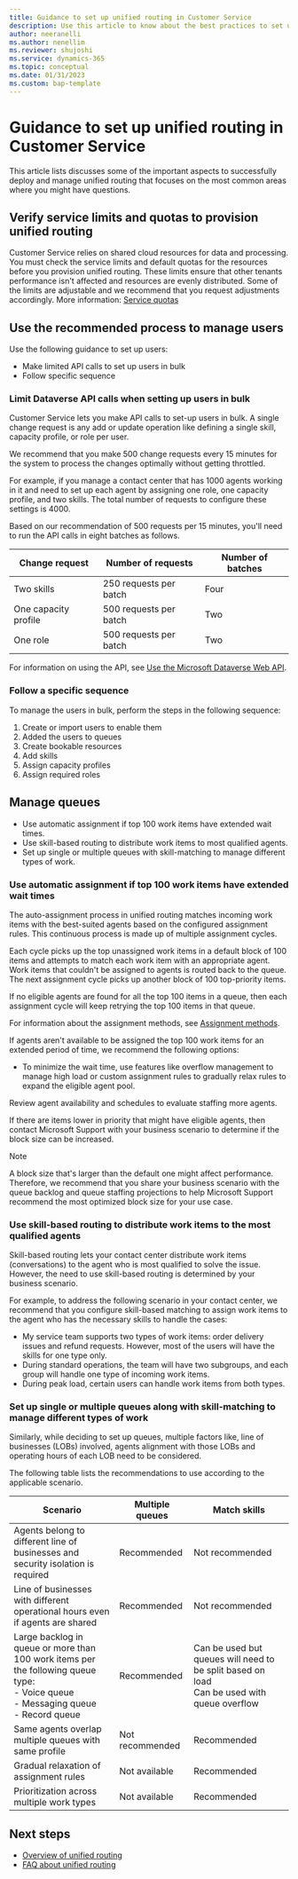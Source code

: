```yaml
---
title: Guidance to set up unified routing in Customer Service
description: Use this article to know about the best practices to set up unified routing in Customer Service and things to do and avoid for a successful implementation.
author: neeranelli
ms.author: nenellim
ms.reviewer: shujoshi
ms.service: dynamics-365
ms.topic: conceptual
ms.date: 01/31/2023
ms.custom: bap-template
---
```


# Guidance to set up unified routing in Customer Service

This article lists discusses some of the important aspects to successfully deploy and manage unified routing that focuses on the most common areas where you might have questions.

## Verify service limits and quotas to provision unified routing

Customer Service relies on shared cloud resources for data and processing. You must check the service limits and default quotas for the resources before you provision unified routing. These limits ensure that other tenants performance isn't affected and resources are evenly distributed. Some of the limits are adjustable and we recommend that you request adjustments accordingly. More information: [Service quotas](service-quotas.md)

## Use the recommended process to manage users

Use the following guidance to set up users:

- Make limited API calls to set up users in bulk
- Follow specific sequence

### Limit Dataverse API calls when setting up users in bulk

Customer Service lets you make API calls to set-up users in bulk. A single change request is any add or update operation like defining a single skill, capacity profile, or role per user.

We recommend that you make 500 change requests every 15 minutes for the system to process the changes optimally without getting throttled.

For example, if you manage a contact center that has 1000 agents working in it and need to set up each agent by assigning one role, one capacity profile, and two skills. The total number of requests to configure these settings is 4000.

Based on our recommendation of 500 requests per 15 minutes, you'll need to run the API calls in eight batches as follows.

|Change request|Number of requests|Number of batches|
|-----------|---------|------------|
|Two skills|250 requests per batch|Four|
|One capacity profile|500 requests per batch|Two|
|One role|500 requests per batch|Two|

For information on using the API, see [Use the Microsoft Dataverse Web API](/power-apps/developer/data-platform/webapi/overview).

### Follow a specific sequence

To manage the users in bulk, perform the steps in the following sequence:

1. Create or import users to enable them
1. Added the users to queues
1. Create bookable resources
1. Add skills
1. Assign capacity profiles
1. Assign required roles

## Manage queues

- Use automatic assignment if top 100 work items have extended wait times.
- Use skill-based routing to distribute work items to most qualified agents.
- Set up single or multiple queues with skill-matching to manage different types of work.

### Use automatic assignment if top 100 work items have extended wait times

The auto-assignment process in unified routing matches incoming work items with the best-suited agents based on the configured assignment rules. This continuous process is made up of multiple assignment cycles.

Each cycle picks up the top unassigned work items in a default block of 100 items and attempts to match each work item with an appropriate agent. Work items that couldn't be assigned to agents is routed back to the queue. The next assignment cycle picks up another block of 100 top-priority items.

If no eligible agents are found for all the top 100 items in a queue, then each assignment cycle will keep retrying the top 100 items in that queue.

For information about the assignment methods, see [Assignment methods](assignment-methods.md).

If agents aren't available to be assigned the top 100 work items for an extended period of time, we recommend the following options:

- To minimize the wait time, use features like overflow management to manage high load or custom assignment rules to gradually relax rules to expand the eligible agent pool.

Review agent availability and schedules to evaluate staffing more agents.

If there are items lower in priority that might have eligible agents, then contact Microsoft Support with your business scenario to determine if the block size can be increased.  

> [!NOTE]
> A block size that's larger than the default one might affect performance. Therefore, we recommend that you share your business scenario with the queue backlog and queue staffing projections to help Microsoft Support recommend the most optimized block size for your use case.

### Use skill-based routing to distribute work items to the most qualified agents

Skill-based routing lets your contact center distribute work items (conversations) to the agent who is most qualified to solve the issue. However, the need to use skill-based routing is determined by your business scenario.  

For example, to address the following scenario in your contact center, we recommend that you configure skill-based matching to assign work items to the agent who has the necessary skills to handle the cases:

- My service team supports two types of work items: order delivery issues and refund requests. However, most of the users will have the skills for one type only.
- During standard operations, the team will have two subgroups, and each group will handle one type of incoming work items.
- During peak load, certain users can handle work items from both types.

### Set up single or multiple queues along with skill-matching to manage different types of work

Similarly, while deciding to set up queues, multiple factors like, line of businesses (LOBs) involved, agents alignment with those LOBs and operating hours of each LOB need to be considered.

The following table lists the recommendations to use according to the applicable scenario.

|Scenario|Multiple queues|Match skills|
|---------|----------|---------|
|Agents belong to different line of businesses and security isolation is required|Recommended| Not recommended|
|Line of businesses with different operational hours even if agents are shared|Recommended| Not recommended|
|Large backlog in queue or more than 100 work items per the following queue type:<br> - Voice queue<br> - Messaging queue<br>- Record queue |Recommended| Can be used but queues will need to be split based on load<br>Can be used with queue overflow|
|Same agents overlap multiple queues with same profile| Not recommended| Recommended|
|Gradual relaxation of assignment rules| Not available| Recommended|
|Prioritization across multiple work types| Not available | Recommended|

## Next steps

- [Overview of unified routing](overview-unified-routing.md)  
- [FAQ about unified routing](unified-routing-faqs.md)
